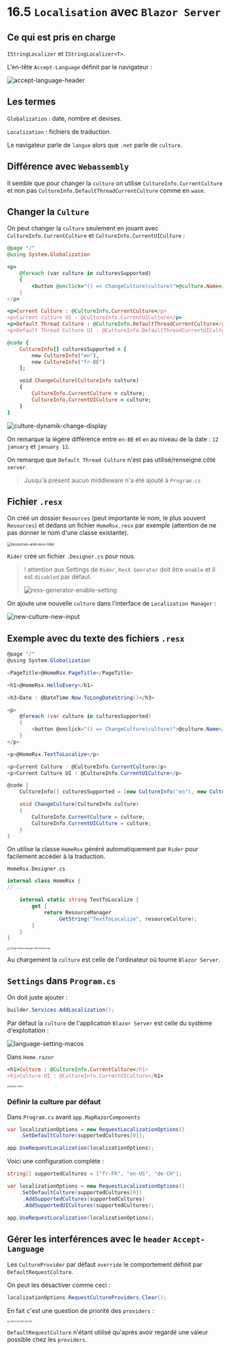 # 16.5 `Localisation` avec `Blazor Server`

## Ce qui est pris en charge

`IStringLocalizer` et `IStringLocalizer<T>`.

L'en-tête `Accept-Language` définit par le navigateur :

<img src="assets/accept-language-header.png" alt="accept-language-header" />



## Les termes

`Globalization` : date, nombre et devises.

`Localization` : fichiers de traduction.

Le navigateur parle de `langue` alors que `.net` parle de `culture`.



## Différence avec `Webassembly`

Il semble que pour changer la `culture` on utilise `CultureInfo.CurrentCulture` et non pas `CultureInfo.DefaultThreadCurrentCulture` comme en `wasm`.



## Changer la `Culture`

On peut changer la `culture` seulement en jouant avec `CultureInfo.CurrentCulture` et `CultureInfo.CurrentUICulture` :

```ruby
@page "/"
@using System.Globalization

<p>
    @foreach (var culture in culturesSupported)
    {
        <button @onclick="() => ChangeCulture(culture)">@culture.Name</button>
    }
</p>

<p>Current Culture : @CultureInfo.CurrentCulture</p>
<p>Current Culture UI : @CultureInfo.CurrentUICulture</p>
<p>Default Thread Culture : @CultureInfo.DefaultThreadCurrentCulture</p>
<p>Default Thread Culture UI : @CultureInfo.DefaultThreadCurrentUICulture</p>

@code {
    CultureInfo[] culturesSupported = [
        new CultureInfo("en"), 
        new CultureInfo("fr-BE")
    ];

    void ChangeCulture(CultureInfo culture)
    {
        CultureInfo.CurrentCulture = culture;
        CultureInfo.CurrentUICulture = culture;
    }
}
```

<img src="assets/culture-dynamik-change-display.png" alt="culture-dynamik-change-display" />

On remarque la légère différence entre `en-BE` et `en` au niveau de la date : `12 january` et `january 12`.

On remarque que `Default Thread Culture` n'est pas utilisé/renseigné côté `server`.

> Jusqu'à présent aucun middleware n'a été ajouté à `Program.cs`

## Fichier `.resx`

On créé un dossier `Resources` (peut importante le nom, le plus souvent `Resources`) et dedans un fichier `HomeRsx.resx` par exemple (attention de ne pas donner le nom d'une classe existante). 

<img src="assets/resources-and-resx-rider.png" alt="resources-and-resx-rider" style="zoom:60%;" />

`Rider` créé un fichier `.Designer.cs` pour nous.

>  ! attention aux Settings de `Rider`,  `ResX Genrator` doit être `enable` et il est `disabled` par défaut.
>
> <img src="assets/resx-generator-enable-setting.png" alt="resx-generator-enable-setting" />

On ajoute une nouvelle `culture` dans l'interface de `Localization Manager` :

<img src="assets/new-culture-new-input.png" alt="new-culture-new-input" />



## Exemple avec du texte des fichiers `.resx`

```cs
@page "/"
@using System.Globalization

<PageTitle>@HomeRsx.PageTitle</PageTitle>

<h1>@HomeRsx.HelloEvery</h1>

<h3>Date : @DateTime.Now.ToLongDateString()</h3>

<p>
    @foreach (var culture in culturesSupported)
    {
        <button @onclick="() => ChangeCulture(culture)">@culture.Name</button>
    }
</p>

<p>@HomeRsx.TextToLocalize</p>

<p>Current Culture : @CultureInfo.CurrentCulture</p>
<p>Current Culture UI : @CultureInfo.CurrentUICulture</p>

@code {
    CultureInfo[] culturesSupported = [new CultureInfo("en"), new CultureInfo("fr-BE")];

    void ChangeCulture(CultureInfo culture)
    {
        CultureInfo.CurrentCulture = culture;
        CultureInfo.CurrentUICulture = culture;
    }
}
```

On utilise la classe `HomeRsx` généré automatiquement par `Rider` pour facilement accéder à la traduction.

`HomeRsx.Designer.cs`

```cs
internal class HomeRsx {
// ...

    internal static string TextToLocalize {
        get {
            return ResourceManager
                .GetString("TextToLocalize", resourceCulture);
        }
    }
}
```

<img src="assets/change-display-language-with-buttons-two.png" alt="change-display-language-with-buttons-two" style="zoom:33%;" />

Au chargement la `culture` est celle de l'ordinateur où tourne `Blazor Server`.



## `Settings` dans `Program.cs`

On doit juste ajouter :

```cs
builder.Services.AddLocalization();
```

Par défaut la `culture` de l'application `Blazor Server` est celle du système d'exploitation :

<img src="assets/language-setting-macos.png" alt="language-setting-macos" />

Dans `Home.razor`

```ruby
<h1>Culture : @CultureInfo.CurrentCulture</h1>
<h1>Culture UI : @CultureInfo.CurrentUICulture</h1>
```

<img src="assets/display-culture.png" alt="display-culture" style="zoom:33%;" />

### Définir la culture par défaut

Dans `Program.cs` avant `app.MapRazorComponents`

```cs
var localizationOptions = new RequestLocalizationOptions()
    .SetDefaultCulture(supportedCultures[0]);

app.UseRequestLocalization(localizationOptions);
```

Voici une configuration complète :

```cs
string[] supportedCultures = ["fr-FR", "en-US", "de-CH"];

var localizationOptions = new RequestLocalizationOptions()
    .SetDefaultCulture(supportedCultures[0])
     .AddSupportedCultures(supportedCultures)
     .AddSupportedUICultures(supportedCultures);

app.UseRequestLocalization(localizationOptions);
```



## Gérer les interférences avec le `header` `Accept-Language`

Les `CultureProvider` par défaut `override` le comportement définit par `DefaultRequestCulture`.

On peut les désactiver comme ceci :

```cs
localizationOptions.RequestCultureProviders.Clear();
```

En fait c'est une question de priorité des `providers` :

<img src="assets/culture-provider-priority.png" alt="culture-provider-priority" style="zoom:33%;" />

`DefaultRequestCulture` n'étant utilisé qu'après avoir regardé une valeur possible chez les `providers`.



